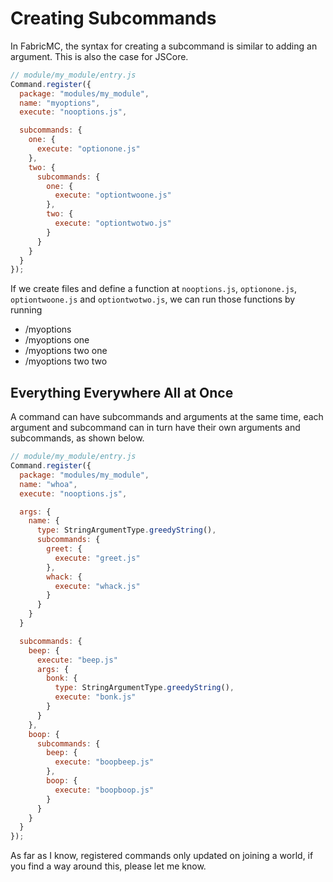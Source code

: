 # Creating Subcommands

In FabricMC, the syntax for creating a subcommand is similar to adding an argument. This is also the case for JSCore.

```js
// module/my_module/entry.js
Command.register({
  package: "modules/my_module",
  name: "myoptions",
  execute: "nooptions.js",

  subcommands: {
    one: {
      execute: "optionone.js"
    },
    two: {
      subcommands: {
        one: {
          execute: "optiontwoone.js"
        },
        two: {
          execute: "optiontwotwo.js"
        }
      }
    }
  }
});
```

If we create files and define a function at `nooptions.js`, `optionone.js`, `optiontwoone.js` and `optiontwotwo.js`, we can run those functions by running
- /myoptions
- /myoptions one
- /myoptions two one
- /myoptions two two

## Everything Everywhere All at Once

A command can have subcommands and arguments at the same time, each argument and subcommand can in turn have their own arguments and subcommands, as shown below.

```js
// module/my_module/entry.js
Command.register({
  package: "modules/my_module",
  name: "whoa",
  execute: "nooptions.js",

  args: {
    name: {
      type: StringArgumentType.greedyString(),
      subcommands: {
        greet: {
          execute: "greet.js"
        },
        whack: {
          execute: "whack.js"
        }
      }
    }
  }

  subcommands: {
    beep: {
      execute: "beep.js"
      args: {
        bonk: {
          type: StringArgumentType.greedyString(),
          execute: "bonk.js"
        }
      }
    },
    boop: {
      subcommands: {
        beep: {
          execute: "boopbeep.js"
        },
        boop: {
          execute: "boopboop.js"
        }
      }
    }
  }
});
```

As far as I know, registered commands only updated on joining a world, if you find a way around this, please let me know.
